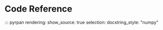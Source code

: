 # Code Reference

::: pyrpan
    rendering:
        show_source: true
    selection:
        docstring_style: "numpy"
